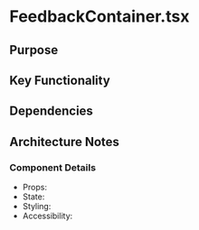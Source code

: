 # FeedbackContainer.tsx

## Purpose

## Key Functionality

## Dependencies

## Architecture Notes

### Component Details
- Props: 
- State: 
- Styling: 
- Accessibility: 
